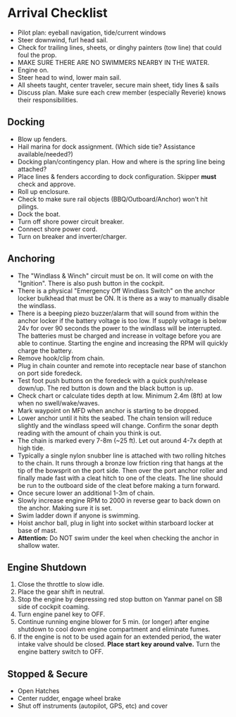 # Arrival Checklist

* Pilot plan: eyeball navigation, tide/current windows
* Steer downwind, furl head sail.
* Check for trailing lines, sheets, or dinghy painters (tow line) that could foul the prop.
* MAKE SURE THERE ARE NO SWIMMERS NEARBY IN THE WATER.
* Engine on.
* Steer head to wind, lower main sail.
* All sheets taught, center traveler, secure main sheet, tidy lines & sails
* Discuss plan. Make sure each crew member (especially Reverie) knows their responsibilities.

## Docking

* Blow up fenders.
* Hail marina for dock assignment. (Which side tie? Assistance available/needed?)
* Docking plan/contingency plan. How and where is the spring line being attached?
* Place lines & fenders according to dock configuration. Skipper **must** check and approve.
* Roll up enclosure.
* Check to make sure rail objects (BBQ/Outboard/Anchor) won't hit pilings.
* Dock the boat.
* Turn off shore power circuit breaker.
* Connect shore power cord.
* Turn on breaker and inverter/charger.

## Anchoring

* The "Windlass & Winch" circuit must be on. It will come on with the "Ignition". There is also push button in the cockpit.
* There is a physical "Emergency Off Windlass Switch" on the anchor locker bulkhead that must be ON. It is there as a way to manually disable the windlass.
* There is a beeping piezo buzzer/alarm that will sound from within the anchor locker if the battery voltage is too low. If supply voltage is below 24v for over 90 seconds the power to the windlass will be interrupted. The batteries must be charged and increase in voltage before you are able to continue. Starting the engine and increasing the RPM will quickly charge the battery.
* Remove hook/clip from chain.
* Plug in chain counter and remote into receptacle near base of stanchon on port side foredeck.
* Test foot push buttons on the foredeck with a quick push/release down/up. The red button is down and the black button is up.
* Check chart or calculate tides depth at low. Minimum 2.4m (8ft) at low when no swell/wake/waves.
* Mark waypoint on MFD when anchor is starting to be dropped.
* Lower anchor until it hits the seabed. The chain tension will reduce slightly and the windlass speed will  change. Confirm the sonar depth reading with the amount of chain you think is out.
* The chain is marked every 7-8m (~25 ft). Let out around 4-7x depth at high tide.
* Typically a single nylon snubber line is attached with two rolling hitches to the chain. It runs through a bronze low friction ring that hangs at the tip of the bowsprit on the port side. Then over the port anchor roller and finally made fast with a cleat hitch to one of the cleats. The line should be run to the outboard side of the cleat before making a turn forward.
* Once secure lower an additional 1-3m of chain.
* Slowly increase engine RPM to 2000 in reverse gear to back down on the anchor. Making sure it is set.
* Swim ladder down if anyone is swimming.
* Hoist anchor ball, plug in light into socket within starboard locker at base of mast.
* **Attention:** Do NOT swim under the keel when checking the anchor in shallow water.

## Engine Shutdown

1. Close the throttle to slow idle.
2. Place the gear shift in neutral.
3. Stop the engine by depressing red stop button on Yanmar panel on SB side of cockpit coaming.
4. Turn engine panel key to OFF.
5. Continue running engine blower for 5 min. (or longer) after engine shutdown to cool down engine compartment and eliminate fumes.
6. If the engine is not to be used again for an extended period, the water intake valve should be closed. **Place start key around valve.** Turn the engine battery switch to OFF.

## Stopped & Secure

* Open Hatches
* Center rudder, engage wheel brake
* Shut off instruments (autopilot, GPS, etc) and cover
